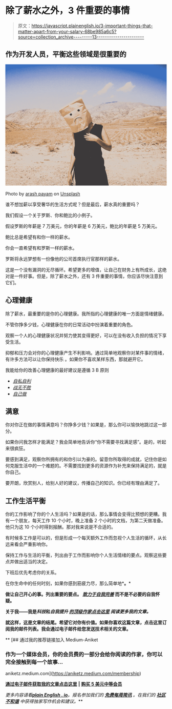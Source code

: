 # 除了薪水之外，3 件重要的事情

> 原文：<https://javascript.plainenglish.io/3-important-things-that-matter-apart-from-your-salary-68be985a6c5?source=collection_archive---------13----------------------->

## 作为开发人员，平衡这些领域是很重要的

![](img/c7c514bc210facc82704a8374bc29306.png)

Photo by [arash payam](https://unsplash.com/@arash_payam?utm_source=medium&utm_medium=referral) on [Unsplash](https://unsplash.com?utm_source=medium&utm_medium=referral)

谁不想加薪以享受奢华的生活方式呢？但是最后，薪水真的重要吗？

我们假设一个关于罗斯、你和鲍比的小例子。

假设罗斯的年薪是 7 万美元，你的年薪是 6 万美元，鲍比的年薪是 5 万美元。

鲍比总是希望有和你一样的薪水。

你会一直希望有和罗斯一样的薪水。

罗斯将永远梦想有一份像他的公司首席执行官那样的薪水。

这是一个没有漏洞的无尽循环。希望更多的增值，让自己在财务上有所成长，这绝对是一件好事。但是，除了薪水之外，还有 3 件重要的事情，你应该尽快注意到它们。

## 心理健康

除了薪水，最重要的是你的心理健康。我所指的心理健康的唯一方面是情绪健康。

不管你挣多少钱，心理健康在你的日常活动中扮演着重要的角色。

观察一个人的心理健康状况并努力使其变得更好，可以在没有收入负担的情况下享受生活。

抑郁和压力会对你的心理健康产生不利影响。通过简单地观察你对某件事的情绪，有许多方法可以让你保持快乐 。如果你不喜欢某样东西，那就避开它。

我能给你的改善心理健康的最好建议是遵循 3 B 原则

*   [*自私自利*](/be-a-selfish-person-its-the-best-time-to-be-one-38ec8112dd6b)
*   [*战无不胜*](/3-things-that-will-make-you-invincible-in-your-workplace-f77cd0be451f)
*   [*自己做*](/being-by-myself-was-the-best-decision-of-my-life-1be280f17f43)

## 满意

你对你正在做的事情满意吗？你挣多少钱？如果是，那么你可以愉快地跳过这一部分。

如果你问我怎样才能满足？我会简单地告诉你“你不需要寻找满足感”。是的，听起来很疯狂。

要感到满足，观察你所拥有的和你引以为豪的。留意你所取得的成就，记住你是如何克服生活中的一个难题的。不需要找到更多的资源作为补充来保持满足的，就是你自己。

要开朗，欣赏别人，给别人好的建议，传播自己的知识。你已经有理由满足了。

## 工作生活平衡

你的工作影响了你的个人生活吗？如果是的话，那么事情会变得比预想的更糟。我有一个朋友，每天工作 10 个小时，晚上准备 2 个小时的文档，为第二天做准备。他只为这 10 个小时得到报酬。那对我来说是不合适的。

有时候多工作是可以的，但是形成一个每天额外工作而忽视个人生活的循环，从长远来看会严重影响你。

保持工作与生活的平衡，列出由于工作而影响你个人生活情绪的要点。观察这些要点并做出适当的决定。

下班后优先考虑你的关系。

在你生命中的任何时刻，如果你感到筋疲力尽，那么简单地*[](/its-okay-to-slow-down-and-stop-thinking-about-quitting-your-job-as-a-developer-96d190597030)**。***

**做让自己开心的事。列出重要的要点。 [*致力于自我完善*](/i-tend-to-focus-more-on-self-growth-as-a-developer-f953ec2dba09) 而不是不必要的自我怀疑。**

**关于我——我是*科技*和*自我提升* [*的顶级作家点击这里*](https://aniketz.medium.com/) *阅读更多我的文章。***

**就这样，这是文章的结尾。希望它对你有价值。如果你喜欢这篇文章，点击这里订阅我的邮件列表。我会通过电子邮件给您发送技术相关的文章。**

**[](https://aniketz.medium.com/membership) [## 通过我的推荐链接加入 Medium-Aniket

### 作为一个媒体会员，你的会员费的一部分会给你阅读的作家，你可以完全接触到每一个故事…

aniketz.medium.com](https://aniketz.medium.com/membership) 

[**通过电子邮件获取我的文章点击这里**](https://aniketz.medium.com/subscribe) **|** [**购买 5 美元中等会员**](https://aniketz.medium.com/membership)

*更多内容请看*[***plain English . io***](http://plainenglish.io/)*。报名参加我们的* [***免费每周简讯***](http://newsletter.plainenglish.io/) *。在我们的* [***社区不和谐***](https://discord.gg/GtDtUAvyhW) *中获得独家写作机会和建议。***